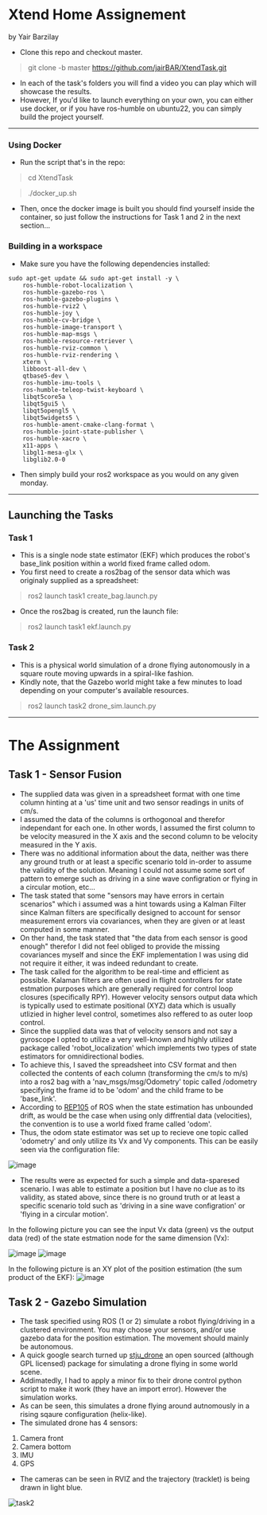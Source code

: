 # **Xtend Home Assignement** 
by Yair Barzilay

* Clone this repo and checkout master.
> git clone -b master https://github.com/jairBAR/XtendTask.git

* In each of the task's folders you will find a video you can play which will showcase the results. 
* However, If you'd like to launch everything on your own, you can either use docker, or if you have ros-humble on ubuntu22, you can simply build the project yourself.

---	

### Using Docker
* Run the script that's in the repo:
> cd XtendTask

> ./docker_up.sh

* Then, once the docker image is built you should find yourself inside the container, so just follow the instructions for Task 1 and 2 in the next section...

### Building in a workspace
* Make sure you have the following dependencies installed:
```
sudo apt-get update && sudo apt-get install -y \
    ros-humble-robot-localization \
    ros-humble-gazebo-ros \
    ros-humble-gazebo-plugins \
    ros-humble-rviz2 \
    ros-humble-joy \
    ros-humble-cv-bridge \
    ros-humble-image-transport \
    ros-humble-map-msgs \
    ros-humble-resource-retriever \
    ros-humble-rviz-common \
    ros-humble-rviz-rendering \
    xterm \
    libboost-all-dev \
    qtbase5-dev \
    ros-humble-imu-tools \
    ros-humble-teleop-twist-keyboard \
    libqt5core5a \
    libqt5gui5 \
    libqt5opengl5 \
    libqt5widgets5 \
    ros-humble-ament-cmake-clang-format \
    ros-humble-joint-state-publisher \
    ros-humble-xacro \
    x11-apps \
    libgl1-mesa-glx \
    libglib2.0-0
```


* Then simply build your ros2 workspace as you would on any given monday.

---
## Launching the Tasks

### Task 1
* This is a single node state estimator (EKF) which produces the robot's base_link position within a world fixed frame called odom.
* You first need to create a ros2bag of the sensor data which was originaly supplied as a spreadsheet:
> ros2 launch task1 create_bag.launch.py

* Once the ros2bag is created, run the launch file:
> ros2 launch task1 ekf.launch.py

### Task 2
* This is a physical world simulation of a drone flying autonomously in a square route moving upwards in a spiral-like fashion.
* Kindly note, that the Gazebo world might take a few minutes to load depending on your computer's available resources.
> ros2 launch task2 drone_sim.launch.py 

---

# The Assignment

## Task 1 - Sensor Fusion
* The supplied data was given in a spreadsheet format with one time column hinting at a 'us' time unit and two sensor readings in units of cm/s.
* I assumed the data of the columns is orthogonoal and therefor independant for each one. In other words, I assumed the first column to be velocity measured in the X axis and the second column to be velocity measured in the Y axis.
* There was no additional information about the data, neither was there any ground truth or at least a specific scenario told in-order to assume the validity of the solution. Meaning I could not assume some sort of pattern to emerge such as driving in a sine wave configration or flying in a circular motion, etc...
* The task stated that some "sensors may have errors in certain scenarios" which i assumed was a hint towards using a Kalman Filter since Kalman filters are specifically designed to account for sensor measurement errors via covariances, when they are given or at least computed in some manner.
* On ther hand, the task stated that "the data from each sensor is good enough" therefor I did not feel obliged to provide the missing covariances myself and since the EKF implementation I was using did not require it either, it was indeed redundant to create.
* The task called for the algorithm to be real-time and efficient as possible. Kalaman filters are often used in flight controllers for state estmation purposes which are generally required for control loop closures (specifically RPY). However velocity sensors output data which is typically used to estimate positional (XYZ) data which is usually utlizied in higher level control, sometimes also reffered to as outer loop control.
* Since the supplied data was that of velocity sensors and not say a gyroscope I opted to utilize a very well-known and highly utilized package called 'robot_localization' which implements two types of state estimators for omnidirectional bodies.
* To achieve this, I saved the spreadsheet into CSV format and then collected the contents of each column (transforming the cm/s to m/s) into a ros2 bag with a 'nav_msgs/msg/Odometry' topic called /odometry specifying the frame id to be 'odom' and the child frame to be 'base_link'.
* According to [REP105](https://ros.org/reps/rep-0105.html) of ROS when the state estimation has unbounded drift, as would be the case when using only diffrential data (velocities), the convention is to use a world fixed frame called 'odom'.
* Thus, the odom state estimator was set up to recieve one topic called 'odometry' and only utilize its Vx and Vy components. This can be easily seen via the configuration file:

![image](https://github.com/user-attachments/assets/de6a8554-838a-4d79-b113-28e6b6beb98f)

* The results were as expected for such a simple and data-sparesed scenario. I was able to estimate a position but I have no clue as to its validity, as stated above, since there is no ground truth or at least a specific scenario told such as 'driving in a sine wave configration' or 'flying in a circular motion'.

In the following picture you can see the input Vx data (green) vs the output data (red) of the state estmation node for the same dimension (Vx):

![image](https://github.com/user-attachments/assets/918643eb-9be1-4440-a2fa-2912fd4dbd7a)
![image](https://github.com/user-attachments/assets/322dbee9-714e-4682-b3fc-ed6eff1f48e1)

In the following picture is an XY plot of the position estimation (the sum product of the EKF):
![image](https://github.com/user-attachments/assets/70ff899c-59d8-415f-a791-d9d47e537db4)


## Task 2 - Gazebo Simulation
* The task specified using ROS (1 or 2) simulate a robot flying/driving in a clustered environment. You may choose your sensors, and/or use gazebo data for the position estimation. The movement should mainly be autonomous.
* A quick google search turned up [stju_drone](https://github.com/NovoG93/sjtu_drone) an open sourced (although GPL licensed) package for simulating a drone flying in some world scene.
* Addimatedly, I had to apply a minor fix to their drone control python script to make it work (they have an import error). However the simulation works.
* As can be seen, this simulates a drone flying around autnomously in a rising sqaure configuration (helix-like).
* The simulated drone has 4 sensors:
1) Camera front
2) Camera bottom
3) IMU
4) GPS
* The cameras can be seen in RVIZ and the trajectory (tracklet) is being drawn in light blue.
  
![task2](https://github.com/user-attachments/assets/a37168b0-3e44-4ae2-83cd-f0e259fefb47)



